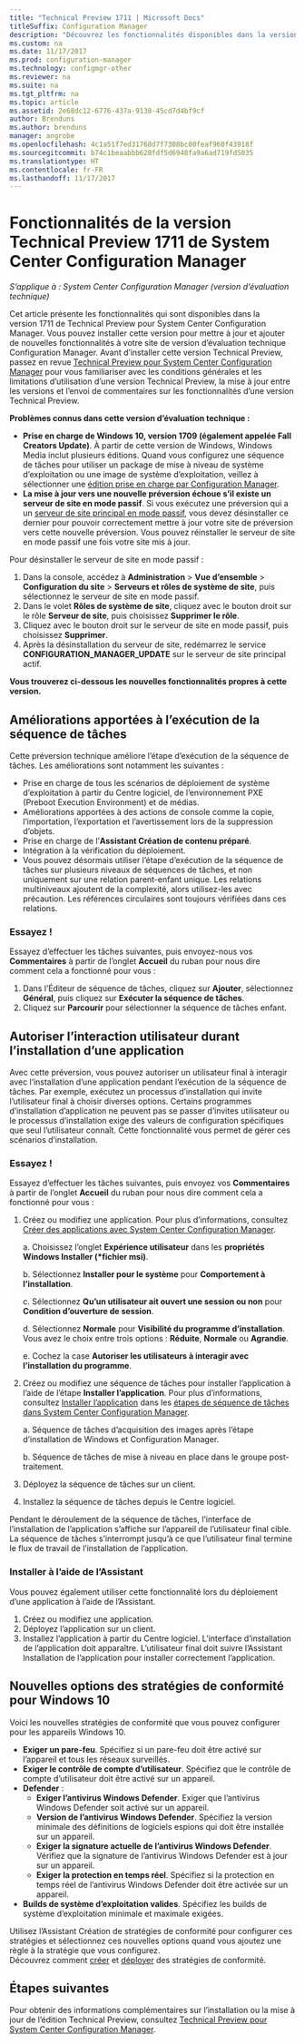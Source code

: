 ```yaml
---
title: "Technical Preview 1711 | Microsoft Docs"
titleSuffix: Configuration Manager
description: "Découvrez les fonctionnalités disponibles dans la version Technical Preview 1711 de System Center Configuration Manager."
ms.custom: na
ms.date: 11/17/2017
ms.prod: configuration-manager
ms.technology: configmgr-other
ms.reviewer: na
ms.suite: na
ms.tgt_pltfrm: na
ms.topic: article
ms.assetid: 2e68dc12-6776-437a-9138-45cd7d4bf9cf
author: Brenduns
ms.author: brenduns
manager: angrobe
ms.openlocfilehash: 4c1a51f7ed31768d7f7308bc00feaf960f43918f
ms.sourcegitcommit: b74c1beaabbb628fdf5d6948fa9a6ad719fd5035
ms.translationtype: HT
ms.contentlocale: fr-FR
ms.lasthandoff: 11/17/2017
---
```

# <a name="capabilities-in-technical-preview-1711-for-system-center-configuration-manager"></a>Fonctionnalités de la version Technical Preview 1711 de System Center Configuration Manager

*S’applique à : System Center Configuration Manager (version d’évaluation technique)*

Cet article présente les fonctionnalités qui sont disponibles dans la version 1711 de Technical Preview pour System Center Configuration Manager. Vous pouvez installer cette version pour mettre à jour et ajouter de nouvelles fonctionnalités à votre site de version d’évaluation technique Configuration Manager. Avant d’installer cette version Technical Preview, passez en revue [Technical Preview pour System Center Configuration Manager](../../core/get-started/technical-preview.md) pour vous familiariser avec les conditions générales et les limitations d’utilisation d’une version Technical Preview, la mise à jour entre les versions et l’envoi de commentaires sur les fonctionnalités d’une version Technical Preview.     


<!--  Known Issues Template   
**Known Issues in this Technical Preview:**
-   **Issue Name**. Details
    Workaround details.
-->
**Problèmes connus dans cette version d’évaluation technique :**
-   **Prise en charge de Windows 10, version 1709 (également appelée Fall Creators Update)**.  À partir de cette version de Windows, Windows Media inclut plusieurs éditions. Quand vous configurez une séquence de tâches pour utiliser un package de mise à niveau de système d’exploitation ou une image de système d’exploitation, veillez à sélectionner une [édition prise en charge par Configuration Manager](/sccm/core/plan-design/configs/support-for-windows-10#windows-10-as-a-client).
-   **La mise à jour vers une nouvelle préversion échoue s’il existe un serveur de site en mode passif**. Si vous exécutez une préversion qui a un [serveur de site principal en mode passif](/sccm/core/get-started/capabilities-in-technical-preview-1706#site-server-role-high-availability), vous devez désinstaller ce dernier pour pouvoir correctement mettre à jour votre site de préversion vers cette nouvelle préversion. Vous pouvez réinstaller le serveur de site en mode passif une fois votre site mis à jour.

  Pour désinstaller le serveur de site en mode passif :
  1. Dans la console, accédez à **Administration** > **Vue d’ensemble** > **Configuration du site** > **Serveurs et rôles de système de site**, puis sélectionnez le serveur de site en mode passif.
  2. Dans le volet **Rôles de système de site**, cliquez avec le bouton droit sur le rôle **Serveur de site**, puis choisissez **Supprimer le rôle**.
  3. Cliquez avec le bouton droit sur le serveur de site en mode passif, puis choisissez **Supprimer**.
  4. Après la désinstallation du serveur de site, redémarrez le service **CONFIGURATION_MANAGER_UPDATE** sur le serveur de site principal actif.

**Vous trouverez ci-dessous les nouvelles fonctionnalités propres à cette version.**  

<!--  Section Template
##  FEATURE
### Procedure 1
### Try it out!  
 Try to complete the following tasks and then send us **Feedback** from the **Home** tab of the Ribbon to let us know how it worked:
 -  Task 1
 -  Task 2              
-->

## <a name="improvements-to-run-task-sequence"></a>Améliorations apportées à l’exécution de la séquence de tâches
<!-- 1261338 -->

Cette préversion technique améliore l’étape d’exécution de la séquence de tâches. Les améliorations sont notamment les suivantes :

 - Prise en charge de tous les scénarios de déploiement de système d’exploitation à partir du Centre logiciel, de l’environnement PXE (Preboot Execution Environment) et de médias.
 - Améliorations apportées à des actions de console comme la copie, l’importation, l’exportation et l’avertissement lors de la suppression d’objets.
 - Prise en charge de l’**Assistant Création de contenu préparé**.
 - Intégration à la vérification du déploiement.
 - Vous pouvez désormais utiliser l’étape d’exécution de la séquence de tâches sur plusieurs niveaux de séquences de tâches, et non uniquement sur une relation parent-enfant unique. Les relations multiniveaux ajoutent de la complexité, alors utilisez-les avec précaution. Les références circulaires sont toujours vérifiées dans ces relations.

### <a name="try-it-out"></a>Essayez !  

Essayez d’effectuer les tâches suivantes, puis envoyez-nous vos **Commentaires** à partir de l’onglet **Accueil** du ruban pour nous dire comment cela a fonctionné pour vous :

1. Dans l’Éditeur de séquence de tâches, cliquez sur **Ajouter**, sélectionnez **Général**, puis cliquez sur **Exécuter la séquence de tâches**.
2. Cliquez sur **Parcourir** pour sélectionner la séquence de tâches enfant.

## <a name="allow-user-interaction-when-installing-an-application----1356976---"></a>Autoriser l’interaction utilisateur durant l’installation d’une application <!-- 1356976 -->

Avec cette préversion, vous pouvez autoriser un utilisateur final à interagir avec l’installation d’une application pendant l’exécution de la séquence de tâches. Par exemple, exécutez un processus d’installation qui invite l’utilisateur final à choisir diverses options. Certains programmes d’installation d’application ne peuvent pas se passer d’invites utilisateur ou le processus d’installation exige des valeurs de configuration spécifiques que seul l’utilisateur connaît. Cette fonctionnalité vous permet de gérer ces scénarios d’installation.

### <a name="try-it-out"></a>Essayez !

Essayez d’effectuer les tâches suivantes, puis envoyez vos **Commentaires** à partir de l’onglet **Accueil** du ruban pour nous dire comment cela a fonctionné pour vous :

1.  Créez ou modifiez une application. Pour plus d’informations, consultez [Créer des applications avec System Center Configuration Manager](/sccm/apps/deploy-use/create-applications).

    a. Choisissez l’onglet **Expérience utilisateur** dans les **propriétés Windows Installer (\*fichier msi)**.

    b. Sélectionnez **Installer pour le système** pour **Comportement à l’installation**.

    c. Sélectionnez **Qu’un utilisateur ait ouvert une session ou non** pour **Condition d’ouverture de session**.

    d. Sélectionnez **Normale** pour **Visibilité du programme d’installation**. Vous avez le choix entre trois options : **Réduite**, **Normale** ou **Agrandie**.

    e. Cochez la case **Autoriser les utilisateurs à interagir avec l’installation du programme**.

2.  Créez ou modifiez une séquence de tâches pour installer l’application à l’aide de l’étape **Installer l’application**. Pour plus d’informations, consultez [Installer l’application](/sccm/osd/understand/task-sequence-steps#BKMK_InstallApplication) dans les [étapes de séquence de tâches dans System Center Configuration Manager](/sccm/osd/understand/task-sequence-steps).

    a. Séquence de tâches d’acquisition des images après l’étape d’installation de Windows et Configuration Manager.

    b. Séquence de tâches de mise à niveau en place dans le groupe post-traitement.

3.  Déployez la séquence de tâches sur un client.
4.  Installez la séquence de tâches depuis le Centre logiciel.

Pendant le déroulement de la séquence de tâches, l’interface de l’installation de l’application s’affiche sur l’appareil de l’utilisateur final cible. La séquence de tâches s’interrompt jusqu’à ce que l’utilisateur final termine le flux de travail de l’installation de l’application.

### <a name="install-using-the-wizard"></a>Installer à l’aide de l’Assistant

Vous pouvez également utiliser cette fonctionnalité lors du déploiement d’une application à l’aide de l’Assistant.

1. Créez ou modifiez une application.
2. Déployez l’application sur un client.
3. Installez l’application à partir du Centre logiciel. L’interface d’installation de l’application doit apparaître. L’utilisateur final doit suivre l’Assistant Installation de l’application pour installer correctement l’application.

## <a name="new-compliance-policy-options-for-windows-10"></a>Nouvelles options des stratégies de conformité pour Windows 10
Voici les nouvelles stratégies de conformité que vous pouvez configurer pour les appareils Windows 10.
- **Exiger un pare-feu**.  Spécifiez si un pare-feu doit être activé sur l’appareil et tous les réseaux surveillés.
- **Exiger le contrôle de compte d’utilisateur**. Spécifiez que le contrôle de compte d’utilisateur doit être activé sur un appareil.
- **Defender** :
  - **Exiger l’antivirus Windows Defender**.  Exiger que l’antivirus Windows Defender soit activé sur un appareil.
  - **Version de l’antivirus Windows Defender**.  Spécifiez la version minimale des définitions de logiciels espions qui doit être installée sur un appareil.
  - **Exiger la signature actuelle de l’antivirus Windows Defender**. Vérifiez que la signature de l’antivirus Windows Defender est à jour sur un appareil.
  - **Exiger la protection en temps réel**.  Spécifiez si la protection en temps réel de l’antivirus Windows Defender doit être activée sur un appareil.
- **Builds de système d’exploitation valides**.  Spécifiez les builds de système d’exploitation minimale et maximale exigées.  

Utilisez l’Assistant Création de stratégies de conformité pour configurer ces stratégies et sélectionnez ces nouvelles options quand vous ajoutez une règle à la stratégie que vous configurez.  
Découvrez comment [créer](/sccm/mdm/deploy-use/create-compliance-policy#create-a-compliance-policy) et [déployer](/sccm/mdm/deploy-use/create-compliance-policy#deploy-a-compliance-policy) des stratégies de conformité.




<!-- When we have another H2 in this topic, Add this Next Steps section back in.  -->

## <a name="next-steps"></a>Étapes suivantes
Pour obtenir des informations complémentaires sur l’installation ou la mise à jour de l’édition Technical Preview, consultez [Technical Preview pour System Center Configuration Manager](/sccm/core/get-started/technical-preview).    
